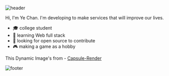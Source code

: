 ![header](https://capsule-render.vercel.app/api?type=wave&color=gradient&height=280&section=header&text=Hi%20there%20👋&fontSize=90)

Hi, I'm Ye Chan. I'm developing to make services that will improve our lives.

- :mortar_board: college student
- 🌱 learning Web full stack
- 🤔 looking for open source to contribute
- :video_game: making a game as a hobby

This Dynamic Image's from - [Capsule-Render](https://github.com/kyechan99/capsule-render)

![footer](https://capsule-render.vercel.app/api?type=wave&color=gradient&height=150&section=footer)
